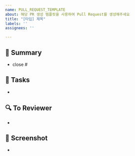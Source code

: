 ```yaml
---
name: PULL_REQUEST_TEMPLATE
about: 해당 PR 생성 템플릿을 사용하여 Pull Request를 생성해주세요
title: "[타입] 제목"
labels: ''
assignees: ''

---
```


## 📌 Summary
- close #

## 📄 Tasks
- 

## 🔍 To Reviewer
- 

## 📸 Screenshot
-
